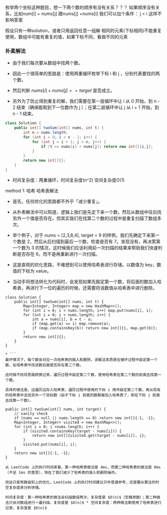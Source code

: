 

枚举两个坐标这种题目，想一下两个数的顺序有没有关系？？？
如果顺序没有关系，比如num[i] + nums[j] 跟nums[j] +nums[i]
我们可以加个条件： j < i 这样不影响答案

假设只有一种solution，或者只用返回任意一组解
相同的元素(下标相同)不能重复使用，数组中可能有重复的值，如果下标不同，看做不同的元素





### 朴素解法
- 由于我们每次要从数组中找两个数。

* 因此一个很简单的思路是：使用两重循环枚举下标 i 和 j ，分别代表要找的两个数。

* 然后判断 $nums[i] + nums[j] == target$ 是否成立。

* 另外为了防止得到重复的解，我们需要在第一层循环中让 i 从 0 开始，到 n - 2 结束（确保能取到下一位数作为 j ）；在第二层循环中让 j 从 i + 1 开始，到 n - 1 结束。
```java
class Solution {
    public int[] twoSum(int[] nums, int t) {
        int n = nums.length;
        for (int i = 0; i < n - 1; i++) {
            for (int j = i + 1; j < n; j++) {
                if (t == nums[i] + nums[j]) return new int[]{i,j};
            }
        }
        return new int[]{};
    }
}
```
* 时间复杂度：两重循环，时间复杂度(n^2) 空间复杂度O(1)


method 1: 哈希
哈希表解法
* 首先，任何优化的思路都不外乎「减少重复」。

* 从朴素解法中可以知道，逻辑上我们是先定下来一个数，然后从数组中往后找另外一个值是否存在。但其实我们在找第二个数的过程中是重复扫描了数组多次。

* 举个例子，对于 nums = [2,3,8,4], target = 9 的样例，我们先确定下来第一个数是 2，然后从后扫描到最后一个数，检查是否有 7。发现没有，再决策第一个数为 3 的情况，这时候我们应该利用前一次扫描的结果来帮助我们快速判断是否存在 6，而不是再重新进行一次扫描。

* 这是直观的优化思路，不难想到可以使用哈希表进行存储。以数值为 key，数值的下标为 value。

* 当动手将想法转化为代码时，会发现如果先敲定第一个数，将后面的数加入哈希表，再进行下一位的遍历的时候，还需要将该数值从哈希表中进行删除。

```
class Solution {
    public int[] twoSum(int[] nums, int t) {
        Map<Integer, Integer> map = new HashMap<>();
        for (int i = 0; i < nums.length; i++) map.put(nums[i], i);
        for (int i = 0; i < nums.length; i++) {
            int a = nums[i], b = t - a;
            if (map.get(a) == i) map.remove(a);
            if (map.containsKey(b)) return new int[]{i, map.get(b)};
        }
        return new int[]{};
    }
}

* ```
最坏情况下，每个数会对应一次哈希表的插入和删除。该解法本质是在循环过程中敲定第一个数，在哈希表中找该数后面是否存在第二个数。

这时候不妨将思路转换过来，遍历过程中敲定第二个数，使用哈希表在第二个数的前面去找第一个数。

具体的做法是，边遍历边存入哈希表，遍历过程中使用的下标 i 用作敲定第二个数，再从现有的哈希表中去找另外一个目标数（由于下标 i 前面的数都被加入哈希表了，即在下标 i 前面去找第一个数）。

```
    public int[] twoSum(int[] nums, int target) {
        // sanity check
        if (nums == null || nums.length == 0) return new int[]{-1, -1};
        Map<Integer, Integer> visited = new HashMap<>();
        for (int i = 0; i <nums.length; i++) {
            if (visited.containsKey(target - nums[i])) {
                return new int[]{visited.get(target - nums[i]), i};
            }
            visited.put(nums[i], i);
        }
        return new int[]{-1, -1};
    }

```
从 LeetCode 上的执行时间来看，第一种哈希表做法是 4ms，而第二种哈希表的做法是 0ms（不足 1ms 的意思），快在了我们减少了哈希表的插入和删除操作。

但这只是常数级别上的优化，LeetCode 上的执行时间建议只作普通参考，还是要从算法的时空复杂度来分析快慢。

时间复杂度：第一种哈希表的做法会扫描数组两次，复杂度是 $O(n)$（忽略常数）；第二种做法只会对数组进行一遍扫描，复杂度是 $O(n)$ * 空间复杂度：两种做法都使用了哈希表进行记录，复杂度是 $O(n)$